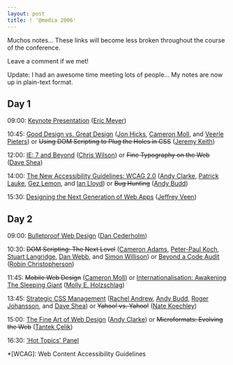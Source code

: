 ```yaml
---
layout: post
title: ! '@media 2006'
---
```

Muchos notes… These links will become less broken throughout the course
of the conference.

Leave a comment if we met!

Update: I had an awesome time meeting lots of people… My notes are now
up in plain-text format.

## Day 1

09:00: [Keynote Presentation][Day 1 0900] ([Eric Meyer][])

10:45: [Good Design vs. Great Design][Day 1 1045a] ([Jon Hicks][],
[Cameron Moll][], and [Veerle Pieters][]) or ~~Using DOM Scripting to
Plug the Holes in CSS~~ ([Jeremy Keith][])

12:00: [IE: 7 and Beyond][Day 1 1200a] ([Chris Wilson][]) or ~~Fine
Typography on the Web~~ ([Dave Shea][])

14:00: [The New Accessibility Guidelines: WCAG 2.0][Day 1 1400a] ([Andy
Clarke][], [Patrick Lauke][], [Gez Lemon][], and [Ian Lloyd][]) or
~~Bug Hunting~~ ([Andy Budd][])

15:30: [Designing the Next Generation of Web Apps][Day 1 1530] ([Jeffrey
Veen][])

## Day 2

09:00: [Bulletproof Web Design][Day 2 0900] ([Dan Cederholm][])

10:30: ~~DOM Scripting: The Next Level~~ ([Cameron Adams][],
[Peter-Paul Koch][], [Stuart Langridge][], [Dan Webb][], and [Simon
Willison][]) or [Beyond a Code Audit][Day 2 1030b] ([Robin
Christopherson][])

11:45: ~~Mobile Web Design~~ ([Cameron Moll][]) or
[Internationalisation: Awakening The Sleeping Giant][Day 2 1145b]
([Molly E. Holzschlag][])

13:45: [Strategic CSS Management][Day 2 1345a] ([Rachel Andrew][], [Andy
Budd][], [Roger Johansson][], and [Dave Shea][]) or ~~Yahoo! vs.
Yahoo!~~ ([Nate Koechley][])

15:00: [The Fine Art of Web Design][Day 2 1500a] ([Andy Clarke][]) or
~~Microformats: Evolving the Web~~ ([Tantek Çelik][])

16:30: ['Hot Topics' Panel][Day 2 1630]

[Eric Meyer]: http://meyerweb.com/
[Jon Hicks]: http://hicksdesign.co.uk/
[Cameron Moll]: http://authenticboredom.com/
[Veerle Pieters]: http://veerle.duoh.com/
[Jeremy Keith]: http://adactio.com/
[Chris Wilson]: http://blogs.msdn.com/ie/
[Dave Shea]: http://mezzoblue.com/
[Andy Clarke]: http://stuffandnonsense.co.uk/
[Patrick Lauke]: http://www.splintered.co.uk/
[Gez Lemon]: http://juicystudio.com/
[Ian Lloyd]: http://lloydi.com/
[Andy Budd]: http://andybudd.com/
[Jeffrey Veen]: http://veen.com/jeff/
[Dan Cederholm]: http://simplebits.com/
[Cameron Adams]: http://themaninblue.com/
[Peter-Paul Koch]: http://quirksmode.org/
[Stuart Langridge]: http://kryogenix.org/
[Dan Webb]: http://danwebb.net/
[Simon Willison]: http://simon.incution.com/
[Robin Christopherson]: http://www.abilitynet.org.uk/
[Molly E. Holzschlag]: http://molly.com/
[Rachel Andrew]: http://rachelandrew.co.uk/
[Roger Johansson]: http://456bereastreet.com/
[Tantek Çelik]: http://tantek.com/
[Nate Koechley]: http://nate.koechley.com/blog

[Day 1 0900]: /files/events/atmedia-2006/20060615-0900-keynote-presentation.txt
[Day 1 1045a]: /files/events/atmedia-2006/20060615-1045-good-design-vs-great-design.txt
[Day 1 1045b]: /files/events/atmedia-2006/20060615-1045-using-dom-scripting-to-plug-the-holes-in-css.txt
[Day 1 1200a]: /files/events/atmedia-2006/20060615-1200-ie-7-and-beyond.txt
[Day 1 1200b]: /files/events/atmedia-2006/20060615-1200-fine-typography-on-the-web.txt
[Day 1 1400a]: /files/events/atmedia-2006/20060615-1400-the-new-accessibility-guidelines-wcag-20.txt
[Day 1 1400b]: /files/events/atmedia-2006/20060615-1400-bug-hunting.txt
[Day 1 1530]: /files/events/atmedia-2006/20060615-1530-designing-the-next-generation-of-web-apps.txt

[Day 2 0900]: /files/events/atmedia-2006/20060616-0900-bulletproof-web-design.txt
[Day 2 1030a]: /files/events/atmedia-2006/20060616-1030-dom-scripting-the-next-level.txt
[Day 2 1030b]: /files/events/atmedia-2006/20060616-1030-beyond-a-code-audit.txt
[Day 2 1145a]: /files/events/atmedia-2006/20060616-1145-mobile-web-design.txt
[Day 2 1145b]: /files/events/atmedia-2006/20060616-1145-internationalisation-awakening-the-sleeping-giant.txt
[Day 2 1345a]: /files/events/atmedia-2006/20060616-1345-strategic-css-management.txt
[Day 2 1345b]: /files/events/atmedia-2006/20060616-1345-yahoo-vs-yahoo.txt
[Day 2 1500a]: /files/events/atmedia-2006/20060616-1500-the-fine-art-of-web-design.txt
[Day 2 1500b]: /files/events/atmedia-2006/20060616-1500-microformats-evolving-the-web.txt
[Day 2 1630]: /files/events/atmedia-2006/20060616-1630-hot-topics-panel.txt

*[WCAG]: Web Content Accessibility Guidelines
